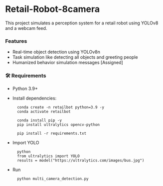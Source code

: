 # Retail-Robot-8camera

This project simulates a perception system for a retail robot using YOLOv8 and a webcam feed.

### Features
- Real-time object detection using YOLOv8n
- Task simulation like detecting all objects and  greeting people
- Humanized behavior simulation messages [Assigned]

### 🛠️ Requirements
- Python 3.9+
- Install dependencies:

        conda create -n retailbot python=3.9 -y
        conda activate retailbot

        conda install pip -y
        pip install ultralytics opencv-python

        pip install -r requirements.txt

- Import YOLO

        python
        from ultralytics import YOLO
        results = model("https://ultralytics.com/images/bus.jpg")

- Run

        python multi_camera_detection.py

